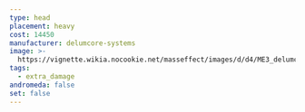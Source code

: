 ```yaml
---
type: head
placement: heavy
cost: 14450
manufacturer: delumcore-systems
image: >-
  https://vignette.wikia.nocookie.net/masseffect/images/d/d4/ME3_delumcore_overlay.png/revision/latest/scale-to-width-down/115?cb=20120312191745
tags:
  - extra_damage
andromeda: false
set: false
---
```

